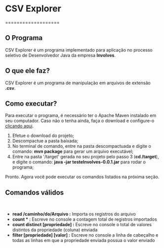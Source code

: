 # CSV Explorer 
===================

## O Programa
  CSV Explorer é um programa implementado para aplicação no processo seletivo de Desenvolvedor Java da empresa **Involves**.
  
## O que ele faz?
  CSV Explorer é um programa de manipulação em arquivos de extensão **.csv**.
   
## Como executar?
  Para executar o programa, é necessário ter o Apache Maven instalado em seu computador. Caso não o tenha ainda, faça o download e configure-o [clicando aqui](https://maven.apache.org/download.cgi).
  
1. Efetue o download do projeto;
2. Descompactue a pasta baixada;
3. No terminal de comando, entre na pasta descompactuada e digite o comando: **mvn package** para gerar um arquivo executável;
4. Entre na pasta '/target' gerada no seu projeto pelo passo 3 (**cd /target**), e digite o comando: **java -jar testeInvolves-0.0.1.jar** para rodar o programa;

Pronto. Agora você pode executar os comandos listados na próxima seção.

## Comandos válidos
  
  - **read /caminho/do/Arquivo :**  Importa os registros do arquivo 
  - **count * :** Escreve no console a contagem total de registros importados
  - **count distinct [propriedade] :** Escreve no console o total de valores distintos da propriedade (coluna) enviada
  - **filter [propriedade] [valor] :** Escreve no console a linha de cabeçalho e todas as linhas em que a propriedade enviada possua o valor enviado

